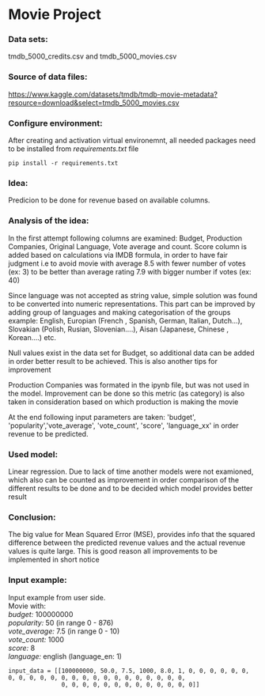 # Movie Project #

### Data sets: ###
tmdb_5000_credits.csv and tmdb_5000_movies.csv

### Source of data files: 
https://www.kaggle.com/datasets/tmdb/tmdb-movie-metadata?resource=download&select=tmdb_5000_movies.csv

### Configure environment: ###
After creating and activation virtual environemnt, all needed packages need to be installed from *requirements.txt* file  
```
pip install -r requirements.txt
```

### Idea: ###
Predicion to be done for revenue based on available columns. 

### Analysis of the idea: ###
In the first attempt following columns are examined: Budget, Production Companies, Original Language, Vote average and count. Score column is added based on calculations via IMDB formula, in order to have fair judgment i.e to avoid movie with average 8.5 with fewer number of votes (ex: 3) to be better than average rating 7.9 with bigger number if votes (ex: 40)

Since language was not accepted as string value, simple solution was found to be converted into numeric representations. This part can be improved by adding group of languages and making categorisation of the groups example: English, Europian (French , Spanish, German, Italian, Dutch...), Slovakian (Polish, Rusian, Slovenian....), Aisan (Japanese, Chinese , Korean....) etc.

Null values exist in the data set for Budget, so additional data can be added in order better result to be achieved. This is also another tips for improvement

Production Companies was formated in the ipynb file, but was not used in the model. Improvement can be done so this metric (as category) is also taken in consideration based on which production is making the movie

At the end following input parameters are taken: 'budget', 'popularity','vote_average', 'vote_count', 'score', 'language_xx' in order revenue to be predicted.

### Used model: ###
Linear regression. Due to lack of time another models were not examioned, which also can be counted as improvement in order comparison of the different results to be done and to be decided which model provides better result

### Conclusion: ###

The big value for Mean Squared Error (MSE), provides info that the squared difference between the predicted revenue values and the actual revenue values is quite large. This is good reason all improvements to be implemented in short notice

### Input example: ###

Input example from user side.  
Movie with:  
*budget:* 100000000  
*popularity:*  50 (in range 0 - 876)  
*vote_average:* 7.5 (in range 0 - 10)  
*vote_count:* 1000  
*score:* 8  
*language:* english (language_en: 1)
```
input_data = [[100000000, 50.0, 7.5, 1000, 8.0, 1, 0, 0, 0, 0, 0, 0, 0, 0, 0, 0, 0, 0, 0, 0, 0, 0, 0, 0, 0, 0, 0, 0, 0,
               0, 0, 0, 0, 0, 0, 0, 0, 0, 0, 0, 0, 0]]
```

